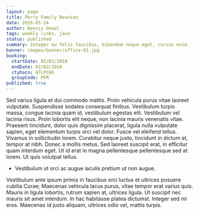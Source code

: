 ```yaml
---
layout: page
title: Perry Family Reunion
date: 2016-05-24
author: Dennis Oneal
tags: weekly links, java
status: published
summary: Integer eu felis faucibus, bibendum neque eget, cursus enim.
banner: images/banner/office-01.jpg
booking:
  startDate: 02/01/2018
  endDate: 02/02/2018
  ctyhocn: ATLPCHX
  groupCode: PFR
published: true
---
```

Sed varius ligula et dui commodo mattis. Proin vehicula purus vitae laoreet vulputate. Suspendisse sodales consequat finibus. Vestibulum turpis massa, congue lacinia quam id, vestibulum egestas elit. Vestibulum vel lacinia risus. Proin lobortis elit neque, non lacinia mauris venenatis vitae. Praesent tincidunt, dolor quis dignissim placerat, ligula nulla vulputate sapien, eget elementum turpis orci vel dolor. Fusce vel eleifend tellus. Vivamus in sollicitudin lorem. Curabitur neque justo, tincidunt in dictum at, tempor at nibh. Donec a mollis metus. Sed laoreet suscipit erat, in efficitur quam interdum eget. Ut id erat in magna pellentesque pellentesque sed at lorem. Ut quis volutpat tellus.

* Vestibulum ut orci ac augue iaculis pretium ut non augue.

Vestibulum ante ipsum primis in faucibus orci luctus et ultrices posuere cubilia Curae; Maecenas vehicula lacus purus, vitae tempor erat varius quis. Mauris in ligula lobortis, rutrum sapien at, ultrices ligula. Ut suscipit nec mauris sit amet interdum. In hac habitasse platea dictumst. Integer sed mi eros. Maecenas id justo aliquam, ultrices odio vel, mattis turpis.
